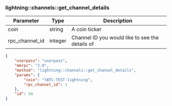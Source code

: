 ### lightning\:\:channels\:\:get_channel_details

| Parameter            | Type    | Description |
|----------------------|---------|-------------|
| coin                 | string  | A coin ticker          |
| rpc_channel_id       | integer | Channel ID you would like to see the details of |



```json
{
    "userpass": "userpass",
    "mmrpc": "2.0",
    "method": "lightning::channels::get_channel_details",
    "params": {
        "coin": "tBTC-TEST-lightning",
        "rpc_channel_id": 1
    },
    "id": 54
}
```